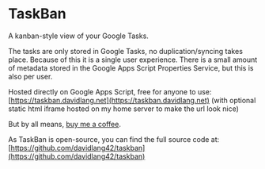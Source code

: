 # TaskBan
A kanban-style view of your Google Tasks.

The tasks are only stored in Google Tasks, no duplication/syncing takes place. Because of this it is a single user experience.
There is a small amount of metadata stored in the Google Apps Script Properties Service, but this is also per user.

Hosted directly on Google Apps Script, free for anyone to use: [https://taskban.davidlang.net](https://taskban.davidlang.net)
(with optional static html iframe hosted on my home server to make the url look nice)

But by all means, [buy me a coffee](https://ko-fi.com/davidlang42).

As TaskBan is open-source, you can find the full source code at: [https://github.com/davidlang42/taskban](https://github.com/davidlang42/taskban)